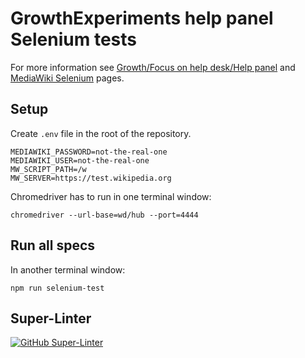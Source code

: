 # GrowthExperiments help panel Selenium tests

For more information see [Growth/Focus on help desk/Help panel](https://www.mediawiki.org/wiki/Growth/Focus_on_help_desk/Help_panel) and [MediaWiki Selenium](https://www.mediawiki.org/wiki/Selenium) pages.

## Setup

Create `.env` file in the root of the repository.

    MEDIAWIKI_PASSWORD=not-the-real-one
    MEDIAWIKI_USER=not-the-real-one
    MW_SCRIPT_PATH=/w
    MW_SERVER=https://test.wikipedia.org

Chromedriver has to run in one terminal window:

    chromedriver --url-base=wd/hub --port=4444

## Run all specs

In another terminal window:

    npm run selenium-test

## Super-Linter

[![GitHub Super-Linter](https://github.com/zeljkofilipin/GrowthExperiments/workflows/Lint%20Code%20Base/badge.svg)](https://github.com/marketplace/actions/super-linter)
